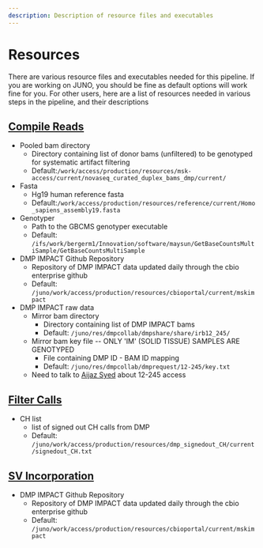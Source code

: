 ```yaml
---
description: Description of resource files and executables
---
```


# Resources

There are various resource files and executables needed for this pipeline. If you are working on JUNO, you should be fine as default options will work fine for you. For other users, here are a list of resources needed in various steps in the pipeline, and their descriptions

## [Compile Reads](../analysis/compile-reads.md)

* Pooled bam directory
  * Directory containing list of donor bams \(unfiltered\) to be genotyped for systematic artifact filtering
  * Default:`/work/access/production/resources/msk-access/current/novaseq_curated_duplex_bams_dmp/current/`
* Fasta
  * Hg19 human reference fasta
  * Default:`/work/access/production/resources/reference/current/Homo_sapiens_assembly19.fasta`
* Genotyper 
  * Path to the GBCMS genotyper executable 
  * Default: `/ifs/work/bergerm1/Innovation/software/maysun/GetBaseCountsMultiSample/GetBaseCountsMultiSample`
* DMP IMPACT Github Repository 
  * Repository of DMP IMPACT data updated daily through the cbio enterprise github 
  * Default: `/juno/work/access/production/resources/cbioportal/current/mskimpact`
* DMP IMPACT raw data
  * Mirror bam directory
    * Directory containing list of DMP IMPACT bams 
    * Default: `/juno/res/dmpcollab/dmpshare/share/irb12_245/`
  * Mirror bam key file -- ONLY 'IM' \(SOLID TISSUE\) SAMPLES ARE GENOTYPED
    * File containing DMP ID - BAM ID mapping
    * Default: `/juno/res/dmpcollab/dmprequest/12-245/key.txt`
  * Need to talk to [Aijaz Syed](mailto:syeda1@mskcc.org) about 12-245 access

>

## [Filter Calls](../analysis/filter-calls.md)

* CH list
  * list of signed out CH calls from DMP
  * Default: `/juno/work/access/production/resources/dmp_signedout_CH/current/signedout_CH.txt`

## [SV Incorporation](../analysis/sv-incorporation.md)

* DMP IMPACT Github Repository 
  * Repository of DMP IMPACT data updated daily through the cbio enterprise github 
  * Default: `/juno/work/access/production/resources/cbioportal/current/mskimpact`

